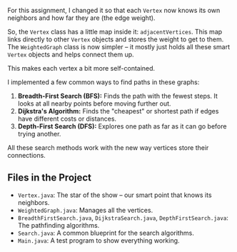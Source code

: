 For this assignment, I changed it so that each `Vertex` now knows its own neighbors and how far they are (the edge weight).

 So, the `Vertex` class has a little map inside it: `adjacentVertices`. This map links directly to other `Vertex` objects and stores the weight to get to them.
 The `WeightedGraph` class is now simpler – it mostly just holds all these smart `Vertex` objects and helps connect them up.

This makes each vertex a bit more self-contained.

I implemented a few common ways to find paths in these graphs:

1.  **Breadth-First Search (BFS):** Finds the path with the fewest steps. It looks at all nearby points before moving further out. 
2.  **Dijkstra's Algorithm:** Finds the "cheapest" or shortest path if edges have different costs or distances.
3.  **Depth-First Search (DFS):** Explores one path as far as it can go before trying another.

All these search methods work with the new way vertices store their connections.

## Files in the Project

*   `Vertex.java`: The star of the show – our smart point that knows its neighbors.
*   `WeightedGraph.java`: Manages all the vertices.
*   `BreadthFirstSearch.java`, `DijkstraSearch.java`, `DepthFirstSearch.java`: The pathfinding algorithms.
*   `Search.java`: A common blueprint for the search algorithms.
*   `Main.java`: A test program to show everything working.
